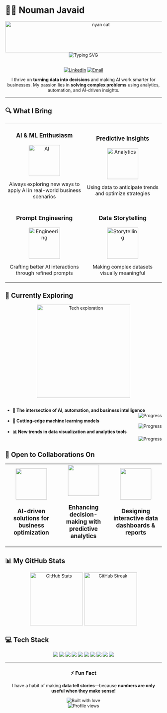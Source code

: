 # 👨‍💻 Nouman Javaid

<div align="center">
  <img src="https://raw.githubusercontent.com/gist/brudnak/aba00c9a1c92d226f68e8ad8ba1e0a40/raw/e1e4a92f6072d15014f19aa8903d24a1ac0c41a1/nyan-cat.gif" alt="nyan cat" width="600" height="100">
</div>

<div align="center">
  <img src="https://readme-typing-svg.herokuapp.com?font=Fira+Code&weight=600&size=22&pause=1000&color=6A5ACD&center=true&vCenter=true&random=false&width=435&lines=Data-Driven+Thinker;AI+Enthusiast;Business+Innovator" alt="Typing SVG" />
</div>

<br>

<p align="center">
  <a href="https://linkedin.com/in/noumanjavaid"><img src="https://img.shields.io/badge/LinkedIn-0077B5?style=for-the-badge&logo=linkedin&logoColor=white" alt="LinkedIn"/></a>
  <a href="mailto:nouman_javaid@outlook.com"><img src="https://img.shields.io/badge/Email-0078D4?style=for-the-badge&logo=microsoft-outlook&logoColor=white" alt="Email"/></a>
</p>

<p align="center">
  I thrive on <b>turning data into decisions</b> and making AI work smarter for businesses. My passion lies in <b>solving complex problems</b> using analytics, automation, and AI-driven insights.
</p>

---

## 🔍 What I Bring

<div align="center">
  <table>
    <tr>
      <td width="50%">
        <h3 align="center">AI & ML Enthusiasm</h3>
        <p align="center">
          <a href="#" target="_blank">
            <img src="https://media2.giphy.com/media/CwTvSiWflgCGKgz5eb/giphy.gif" width="100" alt="AI"/>
          </a>
        </p>
        <p align="center">Always exploring new ways to apply AI in real-world business scenarios</p>
      </td>
      <td width="50%">
        <h3 align="center">Predictive Insights</h3>
        <p align="center">
          <a href="#" target="_blank">
            <img src="https://media.giphy.com/media/3oKIPEqDGUULpEU0aQ/giphy.gif" width="100" alt="Analytics"/>
          </a>
        </p>
        <p align="center">Using data to anticipate trends and optimize strategies</p>
      </td>
    </tr>
    <tr>
      <td width="50%">
        <h3 align="center">Prompt Engineering</h3>
        <p align="center">
          <a href="#" target="_blank">
            <img src="https://media.giphy.com/media/l0HlHFRbmaZtBRhXG/giphy.gif" width="100" alt="Engineering"/>
          </a>
        </p>
        <p align="center">Crafting better AI interactions through refined prompts</p>
      </td>
      <td width="50%">
        <h3 align="center">Data Storytelling</h3>
        <p align="center">
          <a href="#" target="_blank">
            <img src="https://media.giphy.com/media/3oKIPtjEDHrfcIH1D2/giphy.gif" width="100" alt="Storytelling"/>
          </a>
        </p>
        <p align="center">Making complex datasets visually meaningful</p>
      </td>
    </tr>
  </table>
</div>

## 🔮 Currently Exploring

<div align="center">
  <img src="https://media.giphy.com/media/xT9IgzoKnwFNmISR8I/giphy.gif" width="300" alt="Tech exploration">
</div>

<br>

<div>
  <ul>
    <li>
      <b>🤖 The intersection of AI, automation, and business intelligence</b>
      <div align="right"><img src="https://progress-bar.dev/85/" alt="Progress"></div>
    </li>
    <li>
      <b>🧠 Cutting-edge machine learning models</b>
      <div align="right"><img src="https://progress-bar.dev/75/" alt="Progress"></div>
    </li>
    <li>
      <b>📊 New trends in data visualization and analytics tools</b>
      <div align="right"><img src="https://progress-bar.dev/90/" alt="Progress"></div>
    </li>
  </ul>
</div>

## 🤝 Open to Collaborations On

<div align="center">
  <table>
    <tr>
      <td align="center" width="33%">
        <img src="https://media.giphy.com/media/3oKIPrc2ngFZ6BTyww/giphy.gif" width="100" height="100">
        <br>
        <h3>AI-driven solutions for business optimization</h3>
      </td>
      <td align="center" width="33%">
        <img src="https://media.giphy.com/media/3oKIPDD2HXd2Bi7Qic/giphy.gif" width="100" height="100">
        <br>
        <h3>Enhancing decision-making with predictive analytics</h3>
      </td>
      <td align="center" width="33%">
        <img src="https://media.giphy.com/media/l46Cy1rHbQ92uuLXa/giphy.gif" width="100" height="100">
        <br>
        <h3>Designing interactive data dashboards & reports</h3>
      </td>
    </tr>
  </table>
</div>

## 📊 My GitHub Stats

<div align="center">
  <img src="https://github-readme-stats.vercel.app/api?username=noumanjavaid&show_icons=true&theme=tokyonight" alt="GitHub Stats" height="170">
  <img src="https://github-readme-streak-stats.herokuapp.com/?user=noumanjavaid&theme=tokyonight" alt="GitHub Streak" height="170">
</div>

## 💻 Tech Stack

<div align="center">
  <img src="https://img.shields.io/badge/Python-3776AB?style=for-the-badge&logo=python&logoColor=white">
  <img src="https://img.shields.io/badge/TensorFlow-FF6F00?style=for-the-badge&logo=tensorflow&logoColor=white">
  <img src="https://img.shields.io/badge/PyTorch-EE4C2C?style=for-the-badge&logo=pytorch&logoColor=white">
  <img src="https://img.shields.io/badge/scikit_learn-F7931E?style=for-the-badge&logo=scikit-learn&logoColor=white">
  <img src="https://img.shields.io/badge/Pandas-150458?style=for-the-badge&logo=pandas&logoColor=white">
  <img src="https://img.shields.io/badge/Microsoft_Excel-217346?style=for-the-badge&logo=microsoft-excel&logoColor=white">
  <img src="https://img.shields.io/badge/Tableau-E97627?style=for-the-badge&logo=Tableau&logoColor=white">
  <img src="https://img.shields.io/badge/Power_BI-F2C811?style=for-the-badge&logo=powerbi&logoColor=black">
  <img src="https://img.shields.io/badge/SQL-4479A1?style=for-the-badge&logo=mysql&logoColor=white">
  <img src="https://img.shields.io/badge/Jupyter-F37626.svg?&style=for-the-badge&logo=Jupyter&logoColor=white">
</div>

---

<div align="center">
  <h3>⚡ Fun Fact</h3>
  <p>I have a habit of making <b>data tell stories</b>—because <b>numbers are only useful when they make sense!</b></p>
  <img src="https://forthebadge.com/images/badges/built-with-love.svg" alt="Built with love">
</div>

<div align="center">
  <img src="https://komarev.com/ghpvc/?username=noumanjavaid&color=blueviolet&style=flat-square&label=Profile+Views" alt="Profile views">
</div>
